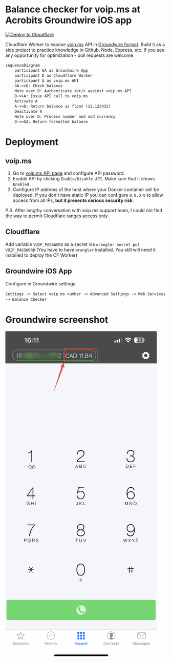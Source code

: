 # Balance checker for voip.ms at Acrobits Groundwire iOS app

[![Deploy to Cloudflare](https://deploy.workers.cloudflare.com/button)](https://deploy.workers.cloudflare.com/?url=https://github.com/andrew-hesse/voipms-groudwire-cloudflare-worker)

Cloudflare Worker to expose [voip.ms](voip.ms) API in [Groundwire format](https://doc.acrobits.net/api/client/balance_checker.html). Build it as a side project to practice knowledge in Github, Node, Express, etc. If you see any opportunity for optimization - pull requests are welcome.

```mermaid
sequenceDiagram
    participant GA as Groundwire App
    participant D as Cloudflare Worker
    participant A as voip.ms API
    GA->>D: Check balance
    Note over D: Authenticate <br/> against voip.ms API
    D->>A: Issue API call to voip.ms
    Activate A
    A->>D: Return balance as float (12.123432)
    Deactivate A
    Note over D: Process number and add currency
    D->>GA: Return formatted balance
```

# Deployment

## voip.ms

1. Go to [voip.ms API page](https://voip.ms/m/api.php) and configure API password.
2. Enable API by clicking `Enable/Disable API`. Make sure that it shows `Enabled`
3. Configure IP address of the host where your Docker container will be deployed. If you don't have static IP you can configure `0.0.0.0` to allow access from all IPs, **but it presents serious security risk**.

P.S. After lengthy conversation with voip.ms support team, I could not find the way to permit Cloudflare ranges access only.

## Cloudflare

Add variable `VOIP_PASSWORD` as a secret via `wrangler secret put VOIP_PASSWORD`
(You have to have `wrangler` installed. You still will need it installed to deploy the CF Worker)

## Groundwire iOS App

Configure in Groundwire settings

`Settings -> Select voip.ms number -> Advanced Settings -> Web Services -> Balance Checker`

# Groundwire screenshot

![This is an image](/pictures/groundwire.PNG)
